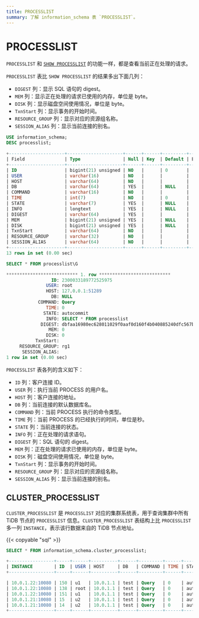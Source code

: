 ```yaml
---
title: PROCESSLIST
summary: 了解 information_schema 表 `PROCESSLIST`。
---
```


# PROCESSLIST

`PROCESSLIST` 和 [`SHOW PROCESSLIST`](/sql-statements/sql-statement-show-processlist.md) 的功能一样，都是查看当前正在处理的请求。

`PROCESSLIST` 表比 `SHOW PROCESSLIST` 的结果多出下面几列：

* `DIGEST` 列：显示 SQL 语句的 digest。
* `MEM` 列：显示正在处理的请求已使用的内存，单位是 byte。
* `DISK` 列：显示磁盘空间使用情况，单位是 byte。
* `TxnStart` 列：显示事务的开始时间。
* `RESOURCE_GROUP` 列：显示对应的资源组名称。
* `SESSION_ALIAS` 列：显示当前连接的别名。

```sql
USE information_schema;
DESC processlist;
```

```sql
+---------------------+---------------------+------+------+---------+-------+
| Field               | Type                | Null | Key  | Default | Extra |
+---------------------+---------------------+------+------+---------+-------+
| ID                  | bigint(21) unsigned | NO   |      | 0       |       |
| USER                | varchar(16)         | NO   |      |         |       |
| HOST                | varchar(64)         | NO   |      |         |       |
| DB                  | varchar(64)         | YES  |      | NULL    |       |
| COMMAND             | varchar(16)         | NO   |      |         |       |
| TIME                | int(7)              | NO   |      | 0       |       |
| STATE               | varchar(7)          | YES  |      | NULL    |       |
| INFO                | longtext            | YES  |      | NULL    |       |
| DIGEST              | varchar(64)         | YES  |      |         |       |
| MEM                 | bigint(21) unsigned | YES  |      | NULL    |       |
| DISK                | bigint(21) unsigned | YES  |      | NULL    |       |
| TxnStart            | varchar(64)         | NO   |      |         |       |
| RESOURCE_GROUP      | varchar(32)         | NO   |      |         |       |
| SESSION_ALIAS       | varchar(64)         | NO   |      |         |       |
+---------------------+---------------------+------+------+---------+-------+
13 rows in set (0.00 sec)
```

```sql
SELECT * FROM processlist\G
```

```sql
*************************** 1. row ***************************
                 ID: 2300033189772525975
               USER: root
               HOST: 127.0.0.1:51289
                 DB: NULL
            COMMAND: Query
               TIME: 0
              STATE: autocommit
               INFO: SELECT * FROM processlist
             DIGEST: dbfaa16980ec628011029f0aaf0d160f4b040885240dfc567bf760d96d374f7e
                MEM: 0
               DISK: 0
           TxnStart:
     RESOURCE_GROUP: rg1
      SESSION_ALIAS:
1 row in set (0.00 sec)
```

`PROCESSLIST` 表各列的含义如下：

* `ID` 列：客户连接 ID。
* `USER` 列：执行当前 PROCESS 的用户名。
* `HOST` 列：客户连接的地址。
* `DB` 列：当前连接的默认数据库名。
* `COMMAND` 列：当前 PROCESS 执行的命令类型。
* `TIME` 列：当前 PROCESS 的已经执行的时间，单位是秒。
* `STATE` 列：当前连接的状态。
* `INFO` 列：正在处理的请求语句。
* `DIGEST` 列：SQL 语句的 digest。
* `MEM` 列：正在处理的请求已使用的内存，单位是 byte。
* `DISK` 列：磁盘空间使用情况，单位是 byte。
* `TxnStart` 列：显示事务的开始时间。
* `RESOURCE_GROUP` 列：显示对应的资源组名称。
* `SESSION_ALIAS` 列：显示当前连接的别名。

## CLUSTER_PROCESSLIST

`CLUSTER_PROCESSLIST` 是 `PROCESSLIST` 对应的集群系统表，用于查询集群中所有 TiDB 节点的 `PROCESSLIST` 信息。`CLUSTER_PROCESSLIST` 表结构上比 `PROCESSLIST` 多一列 `INSTANCE`，表示该行数据来自的 TiDB 节点地址。

{{< copyable "sql" >}}

```sql
SELECT * FROM information_schema.cluster_processlist;
```

```sql
+-----------------+-----+------+----------+------+---------+------+------------+------------------------------------------------------+-----+----------------------------------------+----------------+---------------+
| INSTANCE        | ID  | USER | HOST     | DB   | COMMAND | TIME | STATE      | INFO                                                 | MEM | TxnStart                               | RESOURCE_GROUP | SESSION_ALIAS | 
+-----------------+-----+------+----------+------+---------+------+------------+------------------------------------------------------+-----+----------------------------------------+----------------+---------------+

| 10.0.1.22:10080 | 150 | u1   | 10.0.1.1 | test | Query   | 0    | autocommit | select count(*) from usertable                       | 372 | 05-28 03:54:21.230(416976223923077223) | default        |               |
| 10.0.1.22:10080 | 138 | root | 10.0.1.1 | test | Query   | 0    | autocommit | SELECT * FROM information_schema.cluster_processlist | 0   | 05-28 03:54:21.230(416976223923077220) | rg1            |               |
| 10.0.1.22:10080 | 151 | u1   | 10.0.1.1 | test | Query   | 0    | autocommit | select count(*) from usertable                       | 372 | 05-28 03:54:21.230(416976223923077224) | rg2            |               |
| 10.0.1.21:10080 | 15  | u2   | 10.0.1.1 | test | Query   | 0    | autocommit | select max(field0) from usertable                    | 496 | 05-28 03:54:21.230(416976223923077222) | default        |               |
| 10.0.1.21:10080 | 14  | u2   | 10.0.1.1 | test | Query   | 0    | autocommit | select max(field0) from usertable                    | 496 | 05-28 03:54:21.230(416976223923077225) | default        |               |
+-----------------+-----+------+----------+------+---------+------+------------+------------------------------------------------------+-----+----------------------------------------+----------------+---------------+
```
